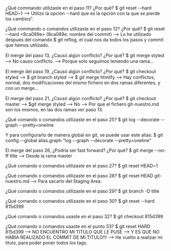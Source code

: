 ¿Qué commando utilizaste en el paso 11? ¿Por qué?
$ git reset --hard HEAD~1 --> Utilizo la opción --hard que es la opción con la que se pierde los cambios".

¿Qué commando o comandos utilizaste en el paso 12? ¿Por qué?
$ git reset --hard <8ca089e> (8ca089e: nombre del commit) --> Lo he utilizado despues del comando $ git reflog, el cual nos da todos los pasos y commit que hemos utilizado.

El merge del paso 13, ¿Causó algún conﬂicto? ¿Por qué?
$ git merge styled --> No causo conflicto. --> Porque solo seguimos teniendo una rama...

El merge del paso 19, ¿Causó algún conﬂicto? ¿Por qué?
$ git checkout styled --> $ git branch styled --> $ git merge htmlify --> Hay conflictos, normal, dos modificaciones del mismo fichero en dos ramas diferentes, y con un merge...

El merge del paso 21, ¿Causó algún conﬂicto? ¿Por qué?
$ git checkout master --> $git merge styled --> No --> Por que el fichero git-nuestro.md son los mismos, en las dos ramas ver paso 13.

¿Qué comando o comandos utilizaste en el paso 25?
$ git log --decorate --graph --pretty=oneline

Y para configurarlo de manera global en git, se puede usar este alias:
$ git config --global alias.graph “log --graph --decorate --pretty=oneline”

El merge del paso 26, ¿Podría ser fast forward? ¿Por qué?
$ git merge --no-ff title --> Desde la rama master

¿Qué comando o comandos utilizaste en el paso 27?
$ git reset HEAD~1

¿Qué comando o comandos utilizaste en el paso 28?
$ git reset HEAD git-nuestro.md --> Para sacarlo del Staging Area.

¿Qué comando o comandos utilizaste en el paso 29?
$ git branch -D title

¿Qué comando o comandos utilizaste en el paso 30?
$ git reset --hard 815d399

¿Qué comando o comandos usaste en el paso 32?
$ git checkout 815d399

¿Qué comando o comandos usaste en el punto 33?
$ git reset HARD 815d399 --> NO ENCUENTRO MI TITULO QUE LE PUSE --> Y ES QUE NO HABIA REALIZADO EL COMMIT DE MI TITULO!!!
--> He vuelto a realizar mi titulo, para poder poner todos los tags.

